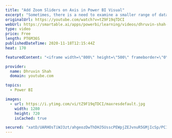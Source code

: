 ```yaml
---
title: "Add Zoom Sliders on Axis in Power BI Visual"
excerpt: "Sometimes, there is a need to examine a smaller range of data in a chart without using any additional filters. Zoom sliders will help us a lot in those scenarios. During this video, we will learn how we can add Zoom sliders on Axis in Power BI. Zoom sliders give report creators and consumers an easy"
originalUrl: https://youtube.com/watch?v=tZ9F19qTDCI
webUrl: https://smartable.ai/apps/powerbi/learning/videos/dhruvin-shah-add-zoom-sliders-on-axis-in-power-bi-visual/
type: video
price: Free
length: PT6M36S
publishedDateTime: 2020-11-18T12:15:44Z
heat: 170

featuredContent: "<iframe width=\"800\" height=\"500\" frameborder=\"0\" src=\"https://www.youtube.com/embed/tZ9F19qTDCI\" allow=\"accelerometer; autoplay; encrypted-media; gyroscope; picture-in-picture\" allowfullscreen></iframe>"

provider:
  name: Dhruvin Shah
  domain: youtube.com

topics:
  - Power BI

images:
  - url: https://i.ytimg.com/vi/tZ9F19qTDCI/maxresdefault.jpg
    width: 1280
    height: 720
    isCached: true

secured: "xatD/UARHOsTiWJ3zt/ahgeozDwThDHJ5UsscPEWpjZEJvnuR5GMjIcSp/PC1BLgkWzih6IXPiGaXCi+5SUG8PLza/kF4sdXu8NZZd8g94LgU7vMyzx/HbjCMp43O91lE7gb8hyAIeua0m8n4pF+IlUWcw9wUCN3sOQr20hmm57OdJearlf1cL2FCSPn04TBjKbe+HhQ28DCWcJ1QDcjeArYTK7pmnTeJB6H+qiM7DphxnttqYCFXSyDtLCw/28serqEKl478P2JdThVIBpC6G6EQRIfcN7yqjHxTjcQxXaEvzD+c2KKK8tPZvG/fQme3WcjtjQnNq/Ik3UyJFgf7SnBAKda/Bg54lZ8POpioe4uhJpKoxAHsfrtj7WTpj5xjBwTYsMYI+u8q4bqU3GmLL1vFPrawfLJc6tMeQ99c/o=;+DZGZ1i45o3MNHrKKfo+OQ=="
---
```


